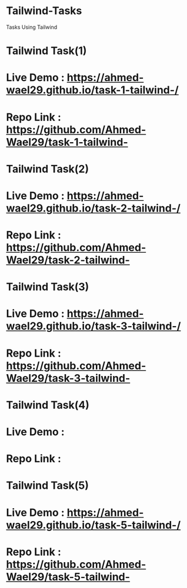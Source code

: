 # Tailwind-Tasks
Tasks Using Tailwind 

# Tailwind Task(1) 
# Live Demo : https://ahmed-wael29.github.io/task-1-tailwind-/
# Repo Link : https://github.com/Ahmed-Wael29/task-1-tailwind-


# Tailwind Task(2) 
# Live Demo : https://ahmed-wael29.github.io/task-2-tailwind-/
# Repo Link : https://github.com/Ahmed-Wael29/task-2-tailwind-



# Tailwind Task(3) 
# Live Demo : https://ahmed-wael29.github.io/task-3-tailwind-/
# Repo Link : https://github.com/Ahmed-Wael29/task-3-tailwind-



# Tailwind Task(4) 
# Live Demo :
# Repo Link :



# Tailwind Task(5) 
# Live Demo : https://ahmed-wael29.github.io/task-5-tailwind-/
# Repo Link : https://github.com/Ahmed-Wael29/task-5-tailwind-
